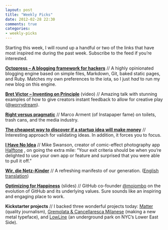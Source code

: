 ```yaml
---
layout: post
title: "Weekly Picks"
date: 2012-02-28 22:30
comments: true
categories:
- weekly-picks
---
```


Starting this week, I will round up a handful or two of the links that have most inspired me during the past week. Subscribe to the feed if you’re interested.

**[Octopress – A blogging framework for hackers](http://octopress.org/)** // A highly opinionated blogging engine based on simple files, Markdown, Git, baked static pages, and Ruby. Matches my own preferences to the iota, so I just *had* to run my new blog on this engine.

**[Bret Victor – Inventing on Principle](http://vimeo.com/36579366)** (video) // Amazing talk with stunning examples of how to give creators instant feedback to allow for creative play ([@worrydream](http://twitter.com/worrydream)).

**[Right versus pragmatic](http://www.marco.org/2012/02/25/right-vs-pragmatic)** // Marco Arment (of Instapaper fame) on toilets, trash cans, and the media industry.

**[The cheapest way to discover if a startup idea will make money](http://maxkle.in/the-cheapest-way-to-discover-if-a-startup-idea-will-make-money)** // Interesting approach for validating ideas. In addition, it forces you to focus.

**[I Have No Idea](http://blog.mikeswanson.com/post/17160200980/i-have-no-idea)** // Mike Swanson, creator of comic-effect photography app [Halftone](http://itunes.apple.com/app/halftone/id419957803?ign-mpt=uo%3D5) , on going the extra mile: “Your exit criteria should be when you’re delighted to use your own app or feature and surprised that you were able to pull it off.”

**[Wir, die Netz-Kinder](http://www.zeit.de/digital/internet/2012-02/wir-die-netz-kinder/komplettansicht)** // A refreshing manifesto of our generation. ([English translation](http://pastebin.com/0xXV8k7k))

**[Optimizing for Happiness](http://speakerdeck.com/u/mojombo/p/optimizing-for-happiness)** (slides) // GitHub co-founder [@mojombo](http://twitter.com/mojombo) on the evolution of GitHub and its underlying values. Sure sounds like an inspiring and engaging place to work.

**Kickstarter projects** // I backed three wonderful projects today: [Matter](http://www.kickstarter.com/projects/readmatter/matter) (quality journalism), [Gremolata & Cancellaresca Milanese](http://www.kickstarter.com/projects/2094022925/gremolata-and-cancellaresca-milanese) (making a new metal typeface), and [LowLine](http://www.kickstarter.com/projects/855802805/lowline-an-underground-park-on-nycs-lower-east-sid) (an underground park on NYC’s Lower East Side).